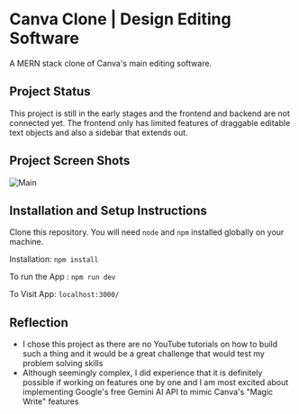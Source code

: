 # Canva Clone | Design Editing Software
A MERN stack clone of Canva's main editing software.

## Project Status
This project is still in the early stages and the frontend and backend are not connected yet. The frontend only has limited features of draggable editable text objects and also a sidebar that extends out.

## Project Screen Shots
![Main](https://ibb.co/jrK3ZK6) 

## Installation and Setup Instructions
Clone this repository. You will need `node` and `npm` installed globally on your machine.  

Installation:
`npm install`  

To run the App :
`npm run dev`  

To Visit App:
`localhost:3000/`  

## Reflection
- I chose this project as there are no YouTube tutorials on how to build such a thing and it would be a great challenge that would test my problem solving skills
- Although seemingly complex, I did experience that it is definitely possible if working on features one by one and I am most excited about implementing Google's free Gemini AI API to mimic Canva's "Magic Write" features
